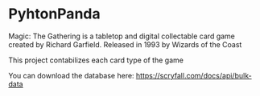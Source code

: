# PyhtonPanda

Magic: The Gathering is a tabletop and digital collectable card game created by Richard Garfield. Released in 1993 by Wizards of the Coast

This project contabilizes each card type of the game

You can download the database here:
https://scryfall.com/docs/api/bulk-data